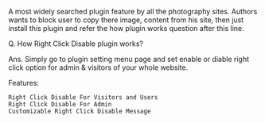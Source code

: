 A most widely searched plugin feature by all the photography sites. Authors wants to block user to copy there image, content from his site, then just install this plugin and refer the how plugin works question after this line.

Q. How Right Click Disable plugin works?

Ans. Simply go to plugin setting menu page and set enable or diable right click option for admin & visitors of your whole website.

Features:

    Right Click Disable For Visitors and Users
    Right Click Disable For Admin
    Customizable Right Click Disable Message
